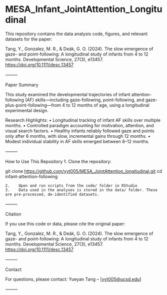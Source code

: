 
# MESA_Infant_JointAttention_Longitudinal

This repository contains the data analysis code, figures, and relevant datasets for the paper:

Tang, Y., Gonzalez, M. R., & Deák, G. O. (2024).
The slow emergence of gaze- and point-following: A longitudinal study of infants from 4 to 12 months.
Developmental Science, 27(3), e13457.
https://doi.org/10.1111/desc.13457

⸻

Paper Summary

This study examined the developmental trajectories of infant attention-following (AF) skills—including gaze-following, point-following, and gaze-plus-point-following—from 4 to 12 months of age, using a longitudinal experimental design.

Research Highlights:
    •    Longitudinal tracking of infant AF skills over multiple months.
    •    Controlled paradigm accounting for motivation, attention, and visual search factors.
    •    Healthy infants reliably followed gaze and points only after 6 months, with slow, incremental gains through 12 months.
    •    Modest individual stability in AF skills emerged between 8–12 months.

⸻

How to Use This Repository
    1.    Clone the repository:

git clone https://github.com/yyt005/MESA_JointAttention_longitudinal.git
cd infant-attention-following

    2.    Open and run scripts from the code/ folder in RStudio
    3.    Data used in the analyses is stored in the data/ folder. These are pre-processed, de-identified datasets.

⸻

Citation

If you use this code or data, please cite the original paper:

Tang, Y., Gonzalez, M. R., & Deák, G. O. (2024).
The slow emergence of gaze- and point-following: A longitudinal study of infants from 4 to 12 months.
Developmental Science, 27(3), e13457. https://doi.org/10.1111/desc.13457

⸻

Contact

For questions, please contact:
Yueyan Tang – [yyt005@ucsd.edu]

⸻
